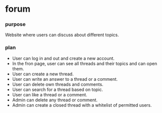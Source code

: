 # forum

### purpose
Website where users can discuss about different topics.

### plan
- User can log in and out and create a new account.  
- In the fron page, user can see all threads and their topics and can open them.  
- User can create a new thread.  
- User can write an answer to a thread or a comment.  
- User can delete own threads and comments.  
- User can search for a thread based on topic.  
- User can like a thread or a comment.  
- Admin can delete any thread or comment.  
- Admin can create a closed thread with a whitelist of permitted users.  

